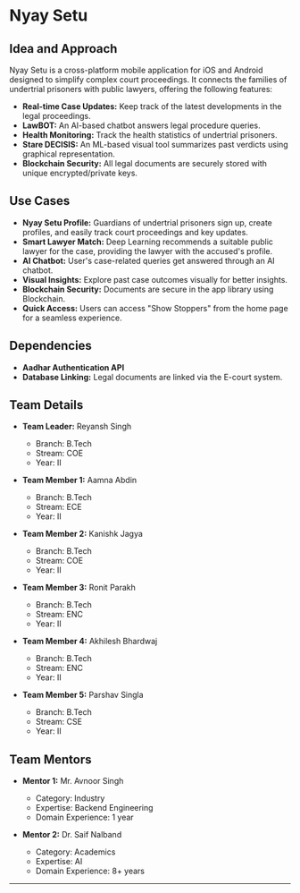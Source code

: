 # Nyay Setu

## Idea and Approach

Nyay Setu is a cross-platform mobile application for iOS and Android designed to simplify complex court proceedings. It connects the families of undertrial prisoners with public lawyers, offering the following features:

- **Real-time Case Updates:** Keep track of the latest developments in the legal proceedings.
- **LawBOT:** An AI-based chatbot answers legal procedure queries.
- **Health Monitoring:** Track the health statistics of undertrial prisoners.
- **Stare DECISIS:** An ML-based visual tool summarizes past verdicts using graphical representation.
- **Blockchain Security:** All legal documents are securely stored with unique encrypted/private keys.

## Use Cases

- **Nyay Setu Profile:** Guardians of undertrial prisoners sign up, create profiles, and easily track court proceedings and key updates.
- **Smart Lawyer Match:** Deep Learning recommends a suitable public lawyer for the case, providing the lawyer with the accused's profile.
- **AI Chatbot:** User's case-related queries get answered through an AI chatbot.
- **Visual Insights:** Explore past case outcomes visually for better insights.
- **Blockchain Security:** Documents are secure in the app library using Blockchain.
- **Quick Access:** Users can access "Show Stoppers" from the home page for a seamless experience.

## Dependencies

- **Aadhar Authentication API**
- **Database Linking:** Legal documents are linked via the E-court system.

## Team Details

- **Team Leader:** Reyansh Singh
  - Branch: B.Tech
  - Stream: COE
  - Year: II

- **Team Member 1:** Aamna Abdin
  - Branch: B.Tech
  - Stream: ECE
  - Year: II

- **Team Member 2:** Kanishk Jagya
  - Branch: B.Tech
  - Stream: COE
  - Year: II

- **Team Member 3:** Ronit Parakh
  - Branch: B.Tech
  - Stream: ENC
  - Year: II

- **Team Member 4:** Akhilesh Bhardwaj
  - Branch: B.Tech
  - Stream: ENC
  - Year: II

- **Team Member 5:** Parshav Singla
  - Branch: B.Tech
  - Stream: CSE
  - Year: II

## Team Mentors

- **Mentor 1:** Mr. Avnoor Singh
  - Category: Industry
  - Expertise: Backend Engineering
  - Domain Experience: 1 year

- **Mentor 2:** Dr. Saif Nalband
  - Category: Academics
  - Expertise: AI
  - Domain Experience: 8+ years

---
